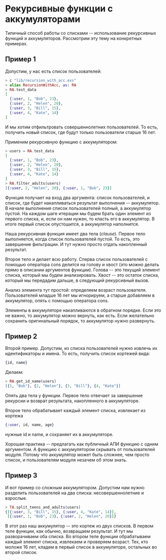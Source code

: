 # Рекурсивные функции с аккумуляторами

Типичный способ работы со списками -- использование рекурсивных функций и аккумуляторов. Рассмотрим эту тему на конкретных примерах.


## Пример 1

Допустим, у нас есть список пользователей:

```elixir
> c "lib/recursion_with_acc.exs"
> alias RecursionWithAcc, as: RA
> RA.test_data
[
  {:user, 1, "Bob", 23},
  {:user, 2, "Helen", 20},
  {:user, 3, "Bill", 15},
  {:user, 4, "Kate", 14}
]
```

И мы хотим отфильтровать совершеннолетних пользователей. То есть, получить новый список, где будут только пользователи старше 16 лет.

Применим рекурсивную функцию с аккумулятором:

```elixir
> users = RA.test_data
[
  {:user, 1, "Bob", 23},
  {:user, 2, "Helen", 20},
  {:user, 3, "Bill", 15},
  {:user, 4, "Kate", 14}
]
> RA.filter_adults(users)
[{:user, 2, "Helen", 20}, {:user, 1, "Bob", 23}]
```

Функция получает на вход два аргумента: список пользователей, и список, где будет накапливаться результат выполнения -- аккумулятор. В начале выполнения список пользователей полный, а аккумулятор пустой. На каждом шаге итерации мы будем брать один элемент из первого списка, и, если он нам нужен, то класть его в аккумулятор. В итоге первый список опустошится, а аккумулятор наполнится.

Наша рекурсивная функция имеет два тела (_clause_). Первое тело выполняется, когда список пользователей пустой. То есть, это завершение фильтрации. И тут нужно просто отдать накопленный результат.

Второе тело и делает всю работу. Сперва список пользователей с помощью оператора cons делится на голову и хвост (это можно делать прямо в описании аргументов функции).  Голова -- это текущий элемент списка, который мы будем анализировать. Хвост -- это остаток списка, который мы передадим дальше, в следующий рекурсивный вызов.

Анализ элемента тут простой: определяем возраст пользователя. Пользователей младше 16 лет мы игнорируем, а старше добавляем в аккумулятор, опять с помощью оператора cons.

Элементы в аккумуляторе накапливаются в обратном порядке. Если это не важно, то аккумулятор можно вернуть, как есть. Если желательно сохранить оригинальный порядок, то аккумулятор нужно развернуть.


## Пример 2

Второй пример. Допустим, из списка пользователей нужно извлечь их идентификаторы и имена. То есть, получить список кортежей вида:

```elixir
{id, name}
```

Делаем:

```elixir
> RA.get_id_name(users)
[{1, "Bob"}, {2, "Helen"}, {3, "Bill"}, {4, "Kate"}]
```

Опять два тела у функции. Первое тело отвечает за завершение рекурсии и возврат результата, накопленного в аккумуляторе.

Второе тело обрабатывает каждый элемент списка, извлекает из кортежа

```elixir
{:user, id, name, age}
```

нужные id и name, и сохраняет их в аккумуляторе.

Хорошая практика -- предлагать как публичный АПИ функцию с одним аргументом. А функцию с аккумулятором скрывать от пользователей модуля. Потому что аккумулятор может быть сложнее, чем просто список, и пользователям модуля незачем об этом знать.


## Пример 3

И вот пример со сложным аккумулятором. Допустим нам нужно разделить пользователей на два списка: несовершеннолетние и взрослые.

```elixir
> TA.split_teens_and_adults(users)
{[{:user, 3, "Bill", 15}, {:user, 4, "Kate", 14}],
 [{:user, 1, "Bob", 23}, {:user, 2, "Helen", 20}]}

```

В этот раз наш аккумулятор -- это кортеж из двух списков. В первом теле функции, как обычно, возвращаем результат. И тут мы разворачиваем оба списка. Во втором теле функции обрабатываем каждый элемент списка, извлекаем и проверяем возраст. Тех, кто моложе 16 лет, кладем в первый список в аккумуляторе, остальных во второй список.
